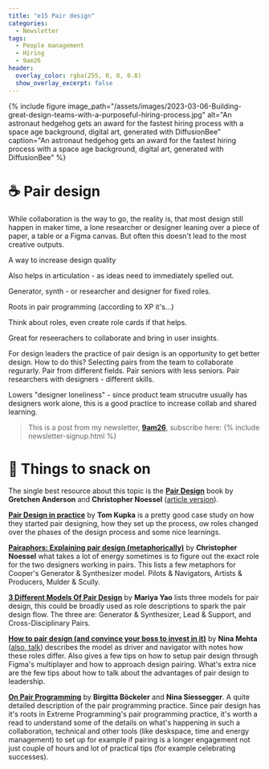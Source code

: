 ```yaml
---
title: "e15 Pair design"
categories:
  - Newsletter
tags:
  - People management
  - Hiring
  - 9am26
header:
  overlay_color: rgba(255, 0, 0, 0.8)
  show_overlay_excerpt: false
---
```




{% include figure image_path="/assets/images/2023-03-06-Building-great-design-teams-with-a-purposeful-hiring-process.jpg" alt="An astronaut hedgehog gets an award for the fastest hiring process with a space age background, digital art, generated with DiffusionBee" caption="An astronaut hedgehog gets an award for the fastest hiring process with a space age background, digital art, generated with DiffusionBee" %}

# ☕  Pair design

While collaboration is the way to go, the reality is, that most design still happen in maker time, a lone researcher or designer leaning over a piece of paper, a table or a Figma canvas. But often this doesn't lead to the most creative outputs.

A way to increase design quality

Also helps in articulation - as ideas need to immediately spelled out. 

Generator, synth - or researcher and designer for fixed roles.

Roots in pair programming (according to XP it's...)

Think about roles, even create role cards if that helps.

Great for reseerachers to collaborate and bring in user insights.

For design leaders the practice of pair design is an opportunity to get better design. How to do this? Selecting pairs from the team to collaborate regurarly. Pair from different fields. Pair seniors with less seniors. Pair researchers with designers - different skills. 

Lowers "designer loneliness" - since product team strucutre usually has designers work alone, this is a good practice to increase collab and shared learning. 

> This is a post from my newsletter, **[9am26](https://polgarp.com/categories/newsletter/)**, subscribe here:
> {% include newsletter-signup.html %}

# 🍪 Things to snack on

The single best resource about this topic is the **[Pair Design](https://www.oreilly.com/library/view/pair-design/9781492042907/)** book by **Gretchen Anderson** and **Christopher Noessel** ([article version](https://www.oreilly.com/content/pair-design/)). 

**[Pair Design in practice](https://uxdesign.cc/%EF%B8%8F-pair-design-in-practice-2467eb4004e7)** by **Tom Kupka** is a pretty good case study on how they started pair designing, how they set up the process, ow roles changed over the phases of the design process and some nice learnings. 

**[Pairaphors: Explaining pair design (metaphorically)](https://christophernoessel.medium.com/pairaphors-explaining-pair-design-metaphorically-7ebdaee70bf3)** by **Christopher Noessel** what takes a lot of energy sometimes is to figure out the exact role for the two designers working in pairs. This lists a few metaphors for Cooper's Generator & Synthesizer model. Pilots & Navigators, Artists & Producers, Mulder & Scully.

**[3 Different Models Of Pair Design](https://mariyayao.com/3-models-pair-design/)** by **Mariya Yao** lists three models for pair design, this could be broadly used as role descriptions to spark the pair design flow. The three are: Generator & Synthesizer, Lead & Support, and Cross-Disciplinary Pairs. 

**[How to pair design (and convince your boss to invest in it)](https://www.figma.com/blog/how-to-pair-design/)** by **Nina Mehta** ([also, talk](https://www.youtube.com/watch?v=537rbDd1MpA&t=127s)) describes the model as driver and navigator with notes how these roles differ. Also gives a few tips on how to setup pair design through Figma's multiplayer and how to approach design pairing. What's extra nice are the few tips about how to talk about the advantages of pair design to leadership.

**[On Pair Programming](https://martinfowler.com/articles/on-pair-programming.html)** by **Birgitta Böckeler** and **Nina Siessegger**. A quite detailed description of the pair programming practice. Since pair design has it's roots in Extreme Programming's pair programming practice, it's worth a read to understand some of the details on what's happening in such a collaboration, technical and other tools (like deskspace, time and energy management) to set up for example if pairing is a longer engagement not just couple of hours and lot of practical tips (for example celebrating successes).

